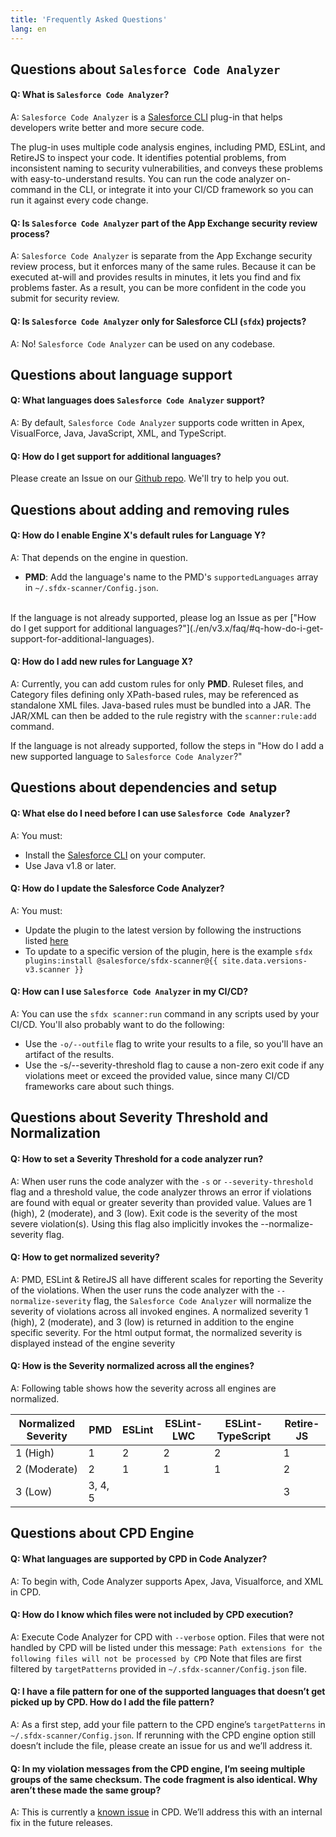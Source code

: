 ```yaml
---
title: 'Frequently Asked Questions'
lang: en
---
```

## Questions about `Salesforce Code Analyzer`

#### Q: What is `Salesforce Code Analyzer`?
A: `Salesforce Code Analyzer` is a [Salesforce CLI](https://developer.salesforce.com/docs/atlas.en-us.sfdx_cli_plugins.meta/sfdx_cli_plugins/cli_plugins_architecture.htm) plug-in that helps developers write better and more
secure code.

The plug-in uses multiple code analysis engines, including PMD, ESLint, and RetireJS to inspect your code. It identifies potential problems, from inconsistent naming to security vulnerabilities, and conveys these problems with easy-to-understand results.
You can run the code analyzer on-command in the CLI, or integrate it into your CI/CD framework so you can run it against every code change.

#### Q: Is `Salesforce Code Analyzer` part of the App Exchange security review process?
A: `Salesforce Code Analyzer` is separate from the App Exchange security review process, but it enforces many of the same rules. Because it can be executed at-will and provides results in minutes, it lets you find and fix problems faster. As a result, you
can be more confident in the code you submit for security review.

#### Q: Is `Salesforce Code Analyzer` only for Salesforce CLI (`sfdx`) projects?
A: No! `Salesforce Code Analyzer` can be used on any codebase.

## Questions about language support

#### Q: What languages does `Salesforce Code Analyzer` support?
A: By default, `Salesforce Code Analyzer` supports code written in Apex, VisualForce, Java, JavaScript, XML, and TypeScript.

#### Q: How do I get support for additional languages?
Please create an Issue on our [Github repo](https://github.com/forcedotcom/sfdx-scanner). We'll try to help you out. 

## Questions about adding and removing rules

#### Q: How do I enable Engine X's default rules for Language Y?
A: That depends on the engine in question.
- __PMD__: Add the language's name to the PMD's `supportedLanguages` array in
`~/.sfdx-scanner/Config.json`.
<br/>
If the language is not already supported, please log an Issue as per
["How do I get support for additional languages?"](./en/v3.x/faq/#q-how-do-i-get-support-for-additional-languages).

#### Q: How do I add new rules for Language X?
A: Currently, you can add custom rules for only __PMD__. Ruleset files, and Category files defining only XPath-based rules, may be referenced as standalone XML files. Java-based rules must be bundled into a JAR. The JAR/XML can then be added to the rule registry with the ```scanner:rule:add``` command.

If the language is not already supported, follow the steps in "How do I add a new supported language to `Salesforce Code Analyzer`?"

## Questions about dependencies and setup

#### Q: What else do I need before I can use `Salesforce Code Analyzer`?
A: You must:
- Install the [Salesforce CLI](https://developer.salesforce.com/tools/sfdxcli) on your computer.
- Use Java v1.8 or later.

#### Q: How do I update the Salesforce Code Analyzer?
A: You must:
- Update the plugin to the latest version by following the instructions listed [here](./en/v3.x/getting-started/install/#upgrade-plug-in)
- To update to a specific version of the plugin, here is the example `sfdx plugins:install @salesforce/sfdx-scanner@{{ site.data.versions-v3.scanner }}`

#### Q: How can I use `Salesforce Code Analyzer` in my CI/CD?
A: You can use the `sfdx scanner:run` command in any scripts used by your CI/CD. You'll also probably want to do the following:
- Use the `-o/--outfile` flag to write your results to a file, so you'll have an artifact of the results.
- Use the -s/--severity-threshold flag to cause a non-zero exit code if any violations meet or exceed the provided value, since many CI/CD frameworks care about such things.

## Questions about Severity Threshold and Normalization

#### Q: How to set a Severity Threshold for a code analyzer run?
A: When user runs the code analyzer with the `-s` or `--severity-threshold` flag and a threshold value, the code analyzer throws an error if violations are found with equal or greater severity than provided value. Values are 1 (high), 2 (moderate), and 3 (low). Exit code is the severity of the most severe violation(s). Using this flag also implicitly invokes the --normalize-severity flag.

#### Q: How to get normalized severity?
A: PMD, ESLint & RetireJS all have different scales for reporting the Severity of the violations. When the user runs the code analyzer with the `--normalize-severity` flag, the `Salesforce Code Analyzer` will normalize the severity of violations across all invoked engines.  A normalized severity 1 (high), 2 (moderate), and 3 (low) is returned in addition to the engine specific severity. For the html output format, the normalized severity is displayed instead of the engine severity	

#### Q: How is the Severity normalized across all the engines?
A: Following table shows how the severity across all engines are normalized. 

| Normalized Severity | PMD     | ESLint | ESLint-LWC | ESLint-TypeScript | Retire-JS |
| ------------------- | ------- | ------ | ---------- | ----------------- | --------- |
| 1 (High)            | 1       | 2      | 2          | 2                 | 1         |
| 2 (Moderate)        | 2       | 1      | 1          | 1                 | 2         |
| 3 (Low)             | 3, 4, 5 |        |            |                   | 3

## Questions about CPD Engine

#### Q: What languages are supported by CPD in Code Analyzer?
A: To begin with, Code Analyzer supports Apex, Java, Visualforce, and XML in CPD.

#### Q: How do I know which files were not included by CPD execution?
A: Execute Code Analyzer for CPD with `--verbose` option. Files that were not handled by CPD will be listed under this message: `Path extensions for the following files will not be processed by CPD` Note that files are first filtered by `targetPatterns` provided in `~/.sfdx-scanner/Config.json` file.

#### Q: I have a file pattern for one of the supported languages that doesn’t get picked up by CPD. How do I add the file pattern?
A: As a first step, add your file pattern to the CPD engine’s `targetPatterns` in `~/.sfdx-scanner/Config.json`. If rerunning with the CPD engine option still doesn’t include the file, please create an issue for us and we’ll address it.

#### Q: In my violation messages from the CPD engine, I’m seeing multiple groups of the same checksum. The code fragment is also identical. Why aren’t these made the same group?
A: This is currently a [known issue](https://github.com/pmd/pmd/issues/2438) in CPD. We’ll address this with an internal fix in the future releases.
